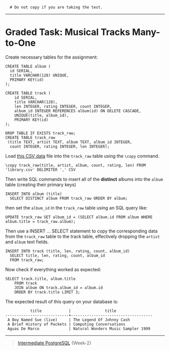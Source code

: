 ```
  # Do not copy if you are taking the test.
```
--- 

# Graded Task: Musical Tracks Many-to-One


Create necessary tables for the assignment:
```
CREATE TABLE album (
  id SERIAL,
  title VARCHAR(128) UNIQUE,
  PRIMARY KEY(id)
);

CREATE TABLE track (
    id SERIAL,
    title VARCHAR(128),
    len INTEGER, rating INTEGER, count INTEGER,
    album_id INTEGER REFERENCES album(id) ON DELETE CASCADE,
    UNIQUE(title, album_id),
    PRIMARY KEY(id)
);

DROP TABLE IF EXISTS track_raw;
CREATE TABLE track_raw
 (title TEXT, artist TEXT, album TEXT, album_id INTEGER,
  count INTEGER, rating INTEGER, len INTEGER);
```
Load [this CSV data](https://www.pg4e.com/tools/sql/library.csv) file into the `track_raw` table using the `\copy` command. 
```
\copy track_raw(title, artist, album, count, rating, len) FROM 'library.csv' DELIMITER ',' CSV
```
Then write SQL commands to insert all of the **distinct** albums into the `album` table (creating their primary keys) 
```
INSERT INTO album (title)
  SELECT DISTINCT album FROM track_raw ORDER BY album;
```
then set the `album_id` in the `track_raw` table using an SQL query like:
```
UPDATE track_raw SET album_id = (SELECT album.id FROM album WHERE album.title = track_raw.album);
```
Then use a INSERT ... SELECT statement to copy the corresponding data from the `track_raw` table to the track table, effectively dropping the `artist` and `album` text fields.
```
INSERT INTO track (title, len, rating, count, album_id)
  SELECT title, len, rating, count, album_id
  FROM track_raw;
```

Now check if everything worked as expected: 
```
SELECT track.title, album.title
    FROM track
    JOIN album ON track.album_id = album.id
    ORDER BY track.title LIMIT 3;
```
The expected result of this query on your database is:
```
           title            |               title
----------------------------+------------------------------------
 A Boy Named Sue (live)     | The Legend Of Johnny Cash
 A Brief History of Packets | Computing Conversations
 Aguas De Marco             | Natural Wonders Music Sampler 1999

```

--- 
> [Intermediate PostgreSQL](https://www.coursera.org/learn/intermediate-postgresql/) {Week-2}

